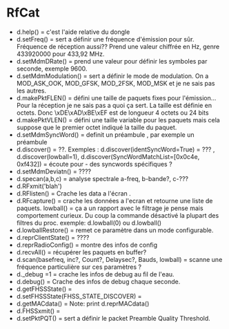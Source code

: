 # RfCat

- d.help() = c'est l'aide relative du dongle
- d.setFreq() = sert a définir une fréquence d'émission pour sûr. Fréquence de réception aussi?? Prend une valeur chiffrée en Hz, genre 433920000 pour 433,92 MHz.
- d.setMdmDRate() = prend une valeur pour définir les symboles par seconde, exemple 9600.
- d.setMdmModulation() = sert a définir le mode de modulation. On a MOD_ASK_OOK, MOD_GFSK, MOD_2FSK, MOD_MSK et je ne sais pas les autres. 
- d.makePktFLEN() = défini une taille de paquets fixes pour l'émission... Pour la réception je ne sais pas a quoi ça sert. La taille est définie en octets. Donc \xDE\xAD\xBE\xEF est de longueur 4 octets ou 24 bits
- d.makePktVLEN() = défini une taille variable pour les paquets mais cela suppose que le premier octet indiqué la taille du paquet.
- d.setMdmSyncWord() = definit un préambule , par exemple un préambule
- d.discover() = ??. Exemples : d.discover(identSyncWord=True) = ??? , d.discover(lowball=1), d.discover(SyncWordMatchList=[0x0c4e, 0xf432]) = écoute pour - des syncwords spécifiques ? 
- d.setMdmDeviatn() = ????
- d.specan(a,b,c) = analyse spectrale a-freq, b-bande?, c-???
- d.RFxmit('blah')
- d.RFlisten() = Crache les data a l'écran .
- d.RFcapture() = crache les données a l'ecran et retourne une liste de paquets.
lowball() = ça a un rapport avec le filtrage je pense mais comportement curieux. Du coup la commande désactivé la plupart des filtres du proc. exemple: d.lowball(0) ou d.lowball()
- d.lowballRestore() = remet ce paramètre dans un mode configurable.
- d.reprClientState() = ????
- d.reprRadioConfig() = montre des infos de config
- d.recvAll() = récupérer les paquets en buffer?
- d.scan(basefreq, inc?, Count?, Delaysec?, Bauds, lowball) = scanne une fréquence particulière sur ces paramètres ?
- d._debug =1 = crache les infos de debug au fil de l'eau.
- d.debug() = Crache des infos de debug chaque seconde.
- d.getFHSSState() = 
- d.setFHSSState(FHSS_STATE_DISCOVER) = 
- d.getMACdata() = Note: print d.reprMACdata()
- d.FHSSxmit() =
-  d.setPktPQT() = sert a définir le packet Preamble Quality Threshold.
